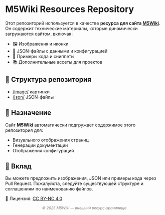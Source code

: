 # M5Wiki Resources Repository

Этот репозиторий используется в качестве **ресурса для сайта [M5Wiki](https://www.m5wiki.tech)**.  
Он содержит технические материалы, которые динамически загружаются сайтом, включая:

- 🖼️ Изображения и иконки
- 🧾 JSON-файлы с данными и конфигурацией
- 💾 Примеры кода и сниппеты
- 📚 Дополнительные ассеты для проектов

## 📁 Структура репозитория

- [/image/](https://github.com/M5wiki/M5wikicode/tree/main/image) картинки
- [/json/](https://github.com/M5wiki/M5wikicode/tree/main/json) JSON-файлы

## 🧠 Назначение

Сайт **M5Wiki** автоматически подгружает содержимое этого репозитория для:

- Визуального отображения страниц
- Генерации документации
- Отображения конфигураций

## 🤝 Вклад

Вы можете предложить изображения, JSON или примеры кода через Pull Request.
Пожалуйста, следуйте существующей структуре и соглашениям по наименованию файлов.

📜 Лицензия: [CC BY-NC 4.0](LICENSE)

<p align="center"><em><sub style="color:gray">© 2025 M5Wiki — внешний ресурс-хранилище</sub></em></p>
